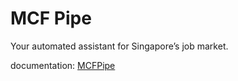 # MCF Pipe
Your automated assistant for Singapore’s job market.

documentation: [MCFPipe](https://yayfalafels.github.io/mcfpipe/)